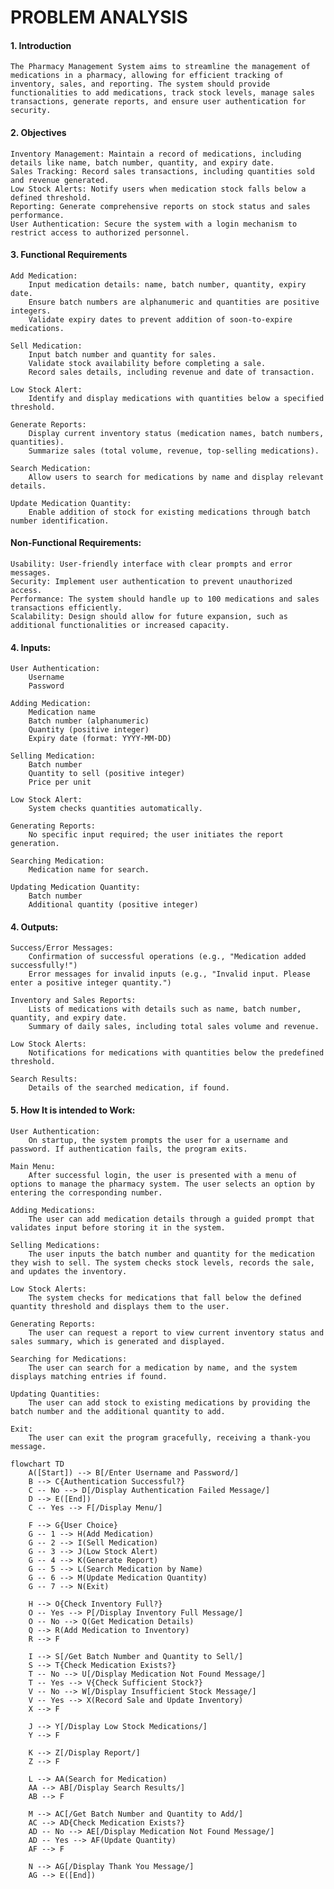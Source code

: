   # PROBLEM ANALYSIS

 #### 1. Introduction

    The Pharmacy Management System aims to streamline the management of medications in a pharmacy, allowing for efficient tracking of inventory, sales, and reporting. The system should provide functionalities to add medications, track stock levels, manage sales transactions, generate reports, and ensure user authentication for security.
    
    
 ####    2. Objectives

    Inventory Management: Maintain a record of medications, including details like name, batch number, quantity, and expiry date.
    Sales Tracking: Record sales transactions, including quantities sold and revenue generated.
    Low Stock Alerts: Notify users when medication stock falls below a defined threshold.
    Reporting: Generate comprehensive reports on stock status and sales performance.
    User Authentication: Secure the system with a login mechanism to restrict access to authorized personnel.


 ####    3. Functional Requirements

    Add Medication:
        Input medication details: name, batch number, quantity, expiry date.
        Ensure batch numbers are alphanumeric and quantities are positive integers.
        Validate expiry dates to prevent addition of soon-to-expire medications.

    Sell Medication:
        Input batch number and quantity for sales.
        Validate stock availability before completing a sale.
        Record sales details, including revenue and date of transaction.

    Low Stock Alert:
        Identify and display medications with quantities below a specified threshold.

    Generate Reports:
        Display current inventory status (medication names, batch numbers, quantities).
        Summarize sales (total volume, revenue, top-selling medications).

    Search Medication:
        Allow users to search for medications by name and display relevant details.

    Update Medication Quantity:
        Enable addition of stock for existing medications through batch number identification.
        
        

 ####     Non-Functional Requirements:
    Usability: User-friendly interface with clear prompts and error messages.
    Security: Implement user authentication to prevent unauthorized access.
    Performance: The system should handle up to 100 medications and sales transactions efficiently.
    Scalability: Design should allow for future expansion, such as additional functionalities or increased capacity.


 ####    4. Inputs:

    User Authentication:
        Username
        Password

    Adding Medication:
        Medication name
        Batch number (alphanumeric)
        Quantity (positive integer)
        Expiry date (format: YYYY-MM-DD)

    Selling Medication:
        Batch number
        Quantity to sell (positive integer)
        Price per unit

    Low Stock Alert:
        System checks quantities automatically.

    Generating Reports:
        No specific input required; the user initiates the report generation.

    Searching Medication:
        Medication name for search.

    Updating Medication Quantity:
        Batch number
        Additional quantity (positive integer)

 ####    4. Outputs:

    Success/Error Messages:
        Confirmation of successful operations (e.g., "Medication added successfully!")
        Error messages for invalid inputs (e.g., "Invalid input. Please enter a positive integer quantity.")

    Inventory and Sales Reports:
        Lists of medications with details such as name, batch number, quantity, and expiry date.
        Summary of daily sales, including total sales volume and revenue.

    Low Stock Alerts:
        Notifications for medications with quantities below the predefined threshold.

    Search Results:
        Details of the searched medication, if found.
        
        

 ####    5. How It is intended to Work:

    User Authentication:
        On startup, the system prompts the user for a username and password. If authentication fails, the program exits.

    Main Menu:
        After successful login, the user is presented with a menu of options to manage the pharmacy system. The user selects an option by entering the corresponding number.

    Adding Medications:
        The user can add medication details through a guided prompt that validates input before storing it in the system.

    Selling Medications:
        The user inputs the batch number and quantity for the medication they wish to sell. The system checks stock levels, records the sale, and updates the inventory.

    Low Stock Alerts:
        The system checks for medications that fall below the defined quantity threshold and displays them to the user.

    Generating Reports:
        The user can request a report to view current inventory status and sales summary, which is generated and displayed.

    Searching for Medications:
        The user can search for a medication by name, and the system displays matching entries if found.

    Updating Quantities:
        The user can add stock to existing medications by providing the batch number and the additional quantity to add.

    Exit:
        The user can exit the program gracefully, receiving a thank-you message.



```mermaid
flowchart TD
    A([Start]) --> B[/Enter Username and Password/]
    B --> C{Authentication Successful?}
    C -- No --> D[/Display Authentication Failed Message/]
    D --> E([End])
    C -- Yes --> F[/Display Menu/]
    
    F --> G{User Choice}
    G -- 1 --> H(Add Medication)
    G -- 2 --> I(Sell Medication)
    G -- 3 --> J(Low Stock Alert)
    G -- 4 --> K(Generate Report)
    G -- 5 --> L(Search Medication by Name)
    G -- 6 --> M(Update Medication Quantity)
    G -- 7 --> N(Exit)
    
    H --> O{Check Inventory Full?}
    O -- Yes --> P[/Display Inventory Full Message/]
    O -- No --> Q(Get Medication Details)
    Q --> R(Add Medication to Inventory)
    R --> F
    
    I --> S[/Get Batch Number and Quantity to Sell/]
    S --> T{Check Medication Exists?}
    T -- No --> U[/Display Medication Not Found Message/]
    T -- Yes --> V{Check Sufficient Stock?}
    V -- No --> W[/Display Insufficient Stock Message/]
    V -- Yes --> X(Record Sale and Update Inventory)
    X --> F
    
    J --> Y[/Display Low Stock Medications/]
    Y --> F
    
    K --> Z[/Display Report/]
    Z --> F
    
    L --> AA(Search for Medication)
    AA --> AB[/Display Search Results/]
    AB --> F
    
    M --> AC[/Get Batch Number and Quantity to Add/]
    AC --> AD{Check Medication Exists?}
    AD -- No --> AE[/Display Medication Not Found Message/]
    AD -- Yes --> AF(Update Quantity)
    AF --> F

    N --> AG[/Display Thank You Message/]
    AG --> E([End])

